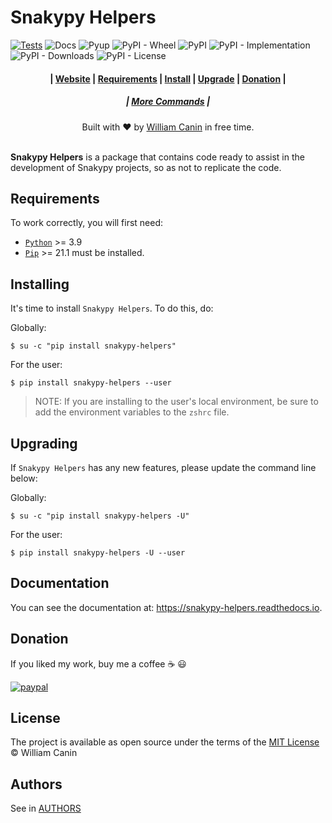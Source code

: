 # Snakypy Helpers

<!-- <h1 align="center">
  <a href="https://github.com/snakypy/snakypy-helpers">
    <img alt="snakypy" src="https://raw.githubusercontent.com/snakypy/snakypy-static/master/snakypy/logo/png/snakypy.png" width="500">
  </a>
  <br> Snakypy - Facilitating its development. <br>
</h1> -->

[![Tests](https://github.com/snakypy/snakypy-helpers/workflows/Tests/badge.svg)](https://github.com/snakypy/snakypy-helpers/actions/workflows/tests.yml)
![Docs](https://readthedocs.org/projects/snakypy-helpers/badge/?version=latest)
![Pyup](https://pyup.io/repos/github/snakypy/snakypy-helpers/shield.svg)
![PyPI - Wheel](https://img.shields.io/pypi/wheel/snakypy-helpers)
![PyPI](https://img.shields.io/pypi/v/snakypy-helpers)
![PyPI - Implementation](https://img.shields.io/pypi/implementation/snakypy-helpers)
![PyPI - Downloads](https://img.shields.io/pypi/dm/snakypy-helpers)
![PyPI - License](https://img.shields.io/pypi/l/snakypy-helpers)


<div align="center">
  <h4>
    | <a href="https://snakypy.github.io">Website</a> |
    <a href="#requirements">Requirements</a> |
    <a href="#installing">Install</a> |
    <a href="#upgrading">Upgrade</a> |
    <a href="#donation">Donation</a> |
  </h4>
  <h5>
    | <a href="#more-commands">More Commands</a> |
  </h5>
</div>

<div align="center">
  Built with ❤︎ by
  <a href="https://williamcanin.github.io">William Canin</a> in free time.
</div>
<br>

**Snakypy Helpers** is a package that contains code ready to assist in the development of Snakypy projects,
so as not to replicate the code.

## Requirements

To work correctly, you will first need:

- [`Python`](https://python.org) >= 3.9
- [`Pip`](https://pip.pypa.io/en/stable/) >= 21.1 must be installed.

## Installing

It's time to install `Snakypy Helpers`. To do this, do:

Globally:

```
$ su -c "pip install snakypy-helpers"
```
For the user:

```
$ pip install snakypy-helpers --user
```

> NOTE: If you are installing to the user's local environment, be sure to add the environment variables to the `zshrc` file.

## Upgrading

If `Snakypy Helpers` has any new features, please update the command line below:

Globally:

```
$ su -c "pip install snakypy-helpers -U"
```
For the user:

```
$ pip install snakypy-helpers -U --user
```

## Documentation

You can see the documentation at: https://snakypy-helpers.readthedocs.io.

## Donation

If you liked my work, buy me a coffee :coffee: :smiley:

[![paypal](https://www.paypalobjects.com/en_US/i/btn/btn_donateCC_LG.gif)](https://www.paypal.com/cgi-bin/webscr?cmd=_s-xclick&hosted_button_id=YBK2HEEYG8V5W&source)

## License

The project is available as open source under the terms of the [MIT License](https://github.com/snakypy/snakypy-helpers/blob/master/LICENSE) © William Canin

## Authors

See in [AUTHORS](https://github.com/snakypy/snakypy-helpers/blob/master/AUTHORS.rst)
